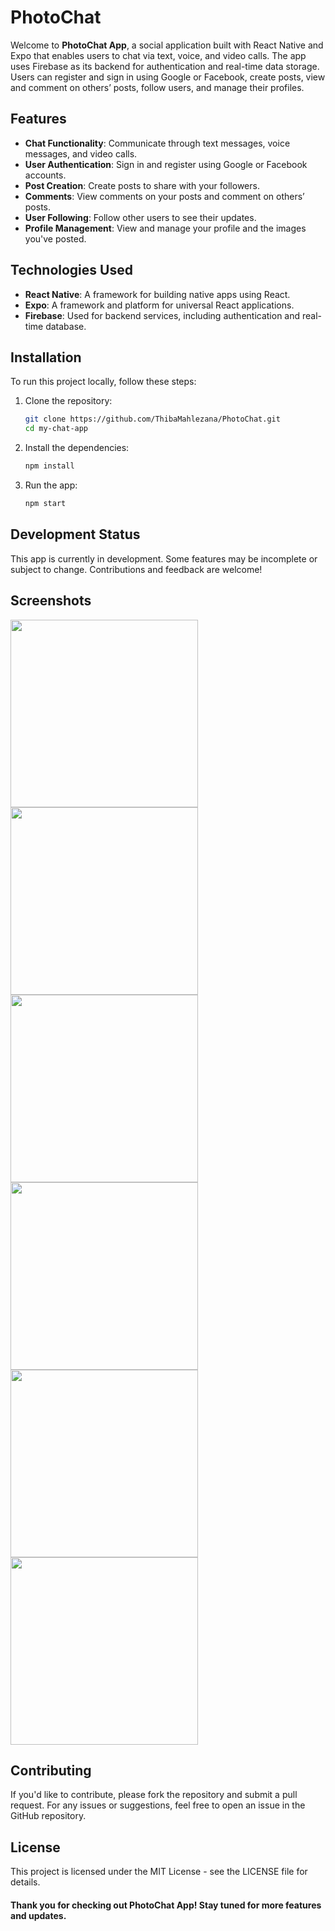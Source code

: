 # PhotoChat

Welcome to **PhotoChat App**, a social application built with React Native and Expo that enables users to chat via text, voice, and video calls. The app uses Firebase as its backend for authentication and real-time data storage. Users can register and sign in using Google or Facebook, create posts, view and comment on others’ posts, follow users, and manage their profiles.

## Features

- **Chat Functionality**: Communicate through text messages, voice messages, and video calls.
- **User Authentication**: Sign in and register using Google or Facebook accounts.
- **Post Creation**: Create posts to share with your followers.
- **Comments**: View comments on your posts and comment on others’ posts.
- **User Following**: Follow other users to see their updates.
- **Profile Management**: View and manage your profile and the images you've posted.

## Technologies Used

- **React Native**: A framework for building native apps using React.
- **Expo**: A framework and platform for universal React applications.
- **Firebase**: Used for backend services, including authentication and real-time database.

## Installation

To run this project locally, follow these steps:

1. Clone the repository:
   ```bash
   git clone https://github.com/ThibaMahlezana/PhotoChat.git
   cd my-chat-app

2. Install the dependencies:
   ```bash
   npm install

3. Run the app:
   ```bash
   npm start

## Development Status
This app is currently in development. Some features may be incomplete or subject to change. Contributions and feedback are welcome!

## Screenshots
<img src="https://github.com/ThibaMahlezana/PhotoChat/blob/main/Screenshots/Screenshot_20220624-152445.png" width="300">

<img src="https://github.com/ThibaMahlezana/PhotoChat/blob/main/Screenshots/Screenshot_20220624-152501.png" width="300">

<img src="https://github.com/ThibaMahlezana/PhotoChat/blob/main/Screenshots/Screenshot_20220624-071722.png" width="300">

<img src="https://github.com/ThibaMahlezana/PhotoChat/blob/main/Screenshots/Screenshot_20220624-152251.png" width="300">

<img src="https://github.com/ThibaMahlezana/PhotoChat/blob/main/Screenshots/Screenshot_20220624-152404.png" width="300">

<img src="(https://github.com/ThibaMahlezana/PhotoChat/blob/main/Screenshots/Screenshot_20220624-152424.png" width="300">

## Contributing
If you'd like to contribute, please fork the repository and submit a pull request. For any issues or suggestions, feel free to open an issue in the GitHub repository.

## License
This project is licensed under the MIT License - see the LICENSE file for details.

#### Thank you for checking out PhotoChat App! Stay tuned for more features and updates.

